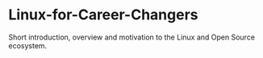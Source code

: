 # Linux-for-Career-Changers
Short introduction, overview and motivation to the Linux and Open Source ecosystem.

